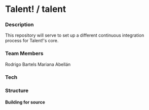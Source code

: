 # Talent! / talent

### Description

This repository will serve to set up a different continuous integration process for Talent!'s core.

### Team Members

Rodrigo Bartels
Mariana Abellán
### Tech


### Structure


#### Building for source
